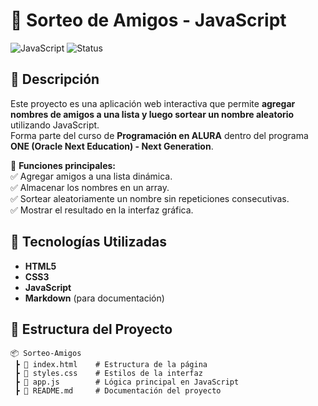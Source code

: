 # 🎲 Sorteo de Amigos - JavaScript

![JavaScript](https://img.shields.io/badge/JavaScript-ES6+-yellow?style=for-the-badge&logo=javascript)
![Status](https://img.shields.io/badge/Estado-Completado-green?style=for-the-badge)


## 📌 Descripción
Este proyecto es una aplicación web interactiva que permite **agregar nombres de amigos a una lista y luego sortear un nombre aleatorio** utilizando JavaScript.  
Forma parte del curso de **Programación en ALURA** dentro del programa **ONE (Oracle Next Education) - Next Generation**.  

🔹 **Funciones principales:**  
✅ Agregar amigos a una lista dinámica.  
✅ Almacenar los nombres en un array.  
✅ Sortear aleatoriamente un nombre sin repeticiones consecutivas.  
✅ Mostrar el resultado en la interfaz gráfica.  

## 🚀 Tecnologías Utilizadas
- **HTML5**
- **CSS3**
- **JavaScript**
- **Markdown** (para documentación)

## 📂 Estructura del Proyecto
```plaintext
📦 Sorteo-Amigos
 ┣ 📜 index.html    # Estructura de la página
 ┣ 📜 styles.css    # Estilos de la interfaz
 ┣ 📜 app.js        # Lógica principal en JavaScript
 ┣ 📜 README.md     # Documentación del proyecto

